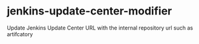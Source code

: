 # jenkins-update-center-modifier
Update Jenkins Update Center URL with the internal repository url such as artifcatory
